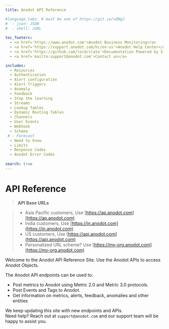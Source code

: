 ```yaml
---
title: Anodot API Reference 

#language_tabs: # must be one of https://git.io/vQNgJ
#  - json: JSON
#  - shell: cURL
  
toc_footers:
  - <a href='https://www.anodot.com'>Anodot Business Monitoring</a>
  - <a href='https://support.anodot.com/hc/en-us'>Anodot Help Center</a>
  - <a href='https://github.com/lord/slate'>Documentation Powered by Slate</a>
  - <a href='mailto:support@anodot.com'>Contact us</a>

includes:
  - Resources
  - Authentication
  - Alert configuration
  - Alert Triggers
  - Anomaly
  - Feedback
  - Stop the learning
  - Streams
  - Lookup Tables
  - Dynamic Routing Tables
  - Channels
  - User Events
  - Webhook
  - Schema
 # - Forecast
  - Need to know
  - Limits
  - Response Codes
  - Anodot Error Codes
  
search: true
---
```


# API Reference

> **API Base URLs**

> * Asia Pacific customers, Use [https://ap.anodot.com](https://ap.anodot.com)<br/>
> * India customers, Use [https://in.anodot.com](https://in.anodot.com)<br/>
> * US customers, Use [https://api.anodot.com](https://api.anodot.com)<br/>
> * Personalized URL scheme? Use [https://my-org.anodot.com](https://my-org.anodot.com)

Welcome to the Anodot API Reference Site.
Use the Anodot APIs to access Anodot Objects.

The Anodot API endpoints can be used to:

* Post metrics to Anodot using Metric 2.0 and Metric 3.0 protocols.
* Post Events and Tags to Anodot.
* Get information on metrics, alerts, feedback, anomalies and other entities

<aside class="notice">
We keep updating this site with new endpoints and APIs.<br/>
Need help? Reach out at <code>support@anodot.com</code> and our support team will be happy to assist you.
</aside>
